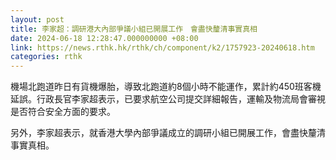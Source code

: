 ```yaml
---
layout: post
title: 李家超：調研港大內部爭議小組已開展工作　會盡快釐清事實真相
date: 2024-06-18 12:28:47.000000000 +08:00
link: https://news.rthk.hk/rthk/ch/component/k2/1757923-20240618.htm
categories: rthk
---
```


機場北跑道昨日有貨機爆胎，導致北跑道約8個小時不能運作，累計約450班客機延誤。行政長官李家超表示，已要求航空公司提交詳細報告，運輸及物流局會審視是否符合安全方面的要求。

另外，李家超表示，就香港大學內部爭議成立的調研小組已開展工作，會盡快釐清事實真相。
